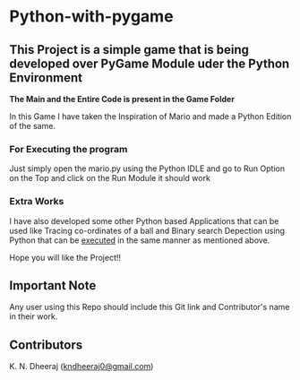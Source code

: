 # Python-with-pygame

## This Project is a simple game that is being developed over PyGame Module uder the Python Environment

**The Main and the Entire Code is present in the Game Folder**

In this Game I have taken the Inspiration of Mario and made a Python Edition of the same.

### For Executing the program
Just simply open the mario.py using the Python IDLE and go to Run Option on the Top and click on the Run Module it should work

### Extra Works
I have also developed some other Python based Applications that can be used like Tracing co-ordinates of a ball and Binary search Depection using Python that can be [executed](#for-executing-the-program) in the same manner as mentioned above.

Hope you will like the Project!!

## Important Note
Any user using this Repo should include this Git link and Contributor's name in their work.

## Contributors
K. N. Dheeraj (kndheeraj0@gmail.com)
